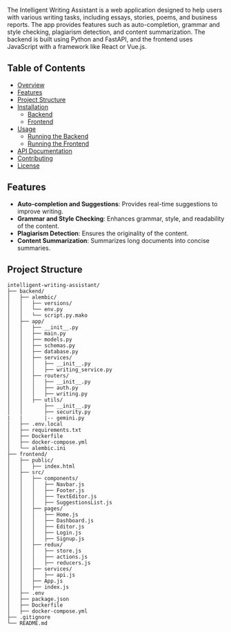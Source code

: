 The Intelligent Writing Assistant is a web application designed to help users with various writing tasks, including essays, stories, poems, and business reports. The app provides features such as auto-completion, grammar and style checking, plagiarism detection, and content summarization. The backend is built using Python and FastAPI, and the frontend uses JavaScript with a framework like React or Vue.js.

## Table of Contents

- [Overview](#overview)
- [Features](#features)
- [Project Structure](#project-structure)
- [Installation](#installation)
  - [Backend](#backend)
  - [Frontend](#frontend)
- [Usage](#usage)
  - [Running the Backend](#running-the-backend)
  - [Running the Frontend](#running-the-frontend)
- [API Documentation](#api-documentation)
- [Contributing](#contributing)
- [License](#license)

## Features

- **Auto-completion and Suggestions**: Provides real-time suggestions to improve writing.
- **Grammar and Style Checking**: Enhances grammar, style, and readability of the content.
- **Plagiarism Detection**: Ensures the originality of the content.
- **Content Summarization**: Summarizes long documents into concise summaries.

## Project Structure

```plaintext
intelligent-writing-assistant/
├── backend/
│   ├── alembic/
│   │   ├── versions/
│   │   └── env.py
│   │   └── script.py.mako
│   ├── app/
│   │   ├── __init__.py
│   │   ├── main.py
│   │   ├── models.py
│   │   ├── schemas.py
│   │   ├── database.py
│   │   ├── services/
│   │   │   ├── __init__.py
│   │   │   ├── writing_service.py
│   │   ├── routers/
│   │   │   ├── __init__.py
│   │   │   ├── auth.py
│   │   │   ├── writing.py
│   │   ├── utils/
│   │       ├── __init__.py
│   │       ├── security.py
|   |       |-- gemini.py
│   ├── .env.local
│   ├── requirements.txt
│   ├── Dockerfile
│   ├── docker-compose.yml
│   └── alembic.ini
├── frontend/
│   ├── public/
│   │   ├── index.html
│   ├── src/
│   │   ├── components/
│   │   │   ├── Navbar.js
│   │   │   ├── Footer.js
│   │   │   ├── TextEditor.js
│   │   │   ├── SuggestionsList.js
│   │   ├── pages/
│   │   │   ├── Home.js
│   │   │   ├── Dashboard.js
│   │   │   ├── Editor.js
│   │   │   ├── Login.js
│   │   │   ├── Signup.js
│   │   ├── redux/
│   │   │   ├── store.js
│   │   │   ├── actions.js
│   │   │   ├── reducers.js
│   │   ├── services/
│   │   │   ├── api.js
│   │   ├── App.js
│   │   ├── index.js
│   ├── .env
│   ├── package.json
│   ├── Dockerfile
│   ├── docker-compose.yml
├── .gitignore
└── README.md


